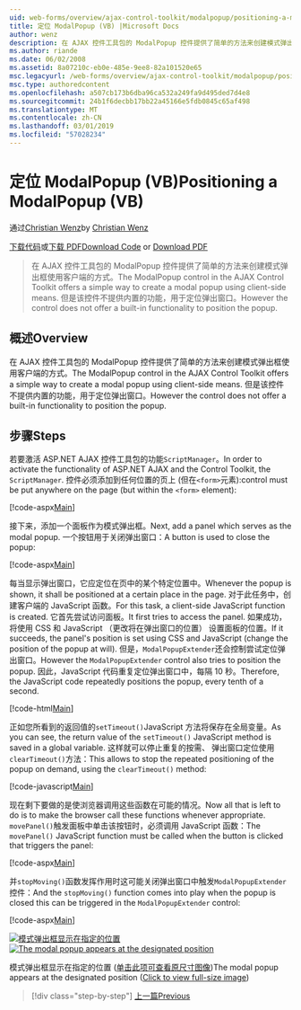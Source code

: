 ```yaml
---
uid: web-forms/overview/ajax-control-toolkit/modalpopup/positioning-a-modalpopup-vb
title: 定位 ModalPopup (VB) |Microsoft Docs
author: wenz
description: 在 AJAX 控件工具包的 ModalPopup 控件提供了简单的方法来创建模式弹出框使用客户端的方式。 但是该控件不提供...
ms.author: riande
ms.date: 06/02/2008
ms.assetid: 8a07210c-eb0e-485e-9ee8-82a101520e65
msc.legacyurl: /web-forms/overview/ajax-control-toolkit/modalpopup/positioning-a-modalpopup-vb
msc.type: authoredcontent
ms.openlocfilehash: a507cb173b6dba96ca532a249fa9d495ded7d4e8
ms.sourcegitcommit: 24b1f6decbb17bb22a45166e5fdb0845c65af498
ms.translationtype: MT
ms.contentlocale: zh-CN
ms.lasthandoff: 03/01/2019
ms.locfileid: "57028234"
---
```

<a name="positioning-a-modalpopup-vb"></a><span data-ttu-id="437e5-104">定位 ModalPopup (VB)</span><span class="sxs-lookup"><span data-stu-id="437e5-104">Positioning a ModalPopup (VB)</span></span>
====================
<span data-ttu-id="437e5-105">通过[Christian Wenz](https://github.com/wenz)</span><span class="sxs-lookup"><span data-stu-id="437e5-105">by [Christian Wenz](https://github.com/wenz)</span></span>

<span data-ttu-id="437e5-106">[下载代码](http://download.microsoft.com/download/2/4/0/24052038-f942-4336-905b-b60ae56f0dd5/ModalPopup4.vb.zip)或[下载 PDF](http://download.microsoft.com/download/b/6/a/b6ae89ee-df69-4c87-9bfb-ad1eb2b23373/modalpopup4VB.pdf)</span><span class="sxs-lookup"><span data-stu-id="437e5-106">[Download Code](http://download.microsoft.com/download/2/4/0/24052038-f942-4336-905b-b60ae56f0dd5/ModalPopup4.vb.zip) or [Download PDF](http://download.microsoft.com/download/b/6/a/b6ae89ee-df69-4c87-9bfb-ad1eb2b23373/modalpopup4VB.pdf)</span></span>

> <span data-ttu-id="437e5-107">在 AJAX 控件工具包的 ModalPopup 控件提供了简单的方法来创建模式弹出框使用客户端的方式。</span><span class="sxs-lookup"><span data-stu-id="437e5-107">The ModalPopup control in the AJAX Control Toolkit offers a simple way to create a modal popup using client-side means.</span></span> <span data-ttu-id="437e5-108">但是该控件不提供内置的功能，用于定位弹出窗口。</span><span class="sxs-lookup"><span data-stu-id="437e5-108">However the control does not offer a built-in functionality to position the popup.</span></span>


## <a name="overview"></a><span data-ttu-id="437e5-109">概述</span><span class="sxs-lookup"><span data-stu-id="437e5-109">Overview</span></span>

<span data-ttu-id="437e5-110">在 AJAX 控件工具包的 ModalPopup 控件提供了简单的方法来创建模式弹出框使用客户端的方式。</span><span class="sxs-lookup"><span data-stu-id="437e5-110">The ModalPopup control in the AJAX Control Toolkit offers a simple way to create a modal popup using client-side means.</span></span> <span data-ttu-id="437e5-111">但是该控件不提供内置的功能，用于定位弹出窗口。</span><span class="sxs-lookup"><span data-stu-id="437e5-111">However the control does not offer a built-in functionality to position the popup.</span></span>

## <a name="steps"></a><span data-ttu-id="437e5-112">步骤</span><span class="sxs-lookup"><span data-stu-id="437e5-112">Steps</span></span>

<span data-ttu-id="437e5-113">若要激活 ASP.NET AJAX 控件工具包的功能`ScriptManager`。</span><span class="sxs-lookup"><span data-stu-id="437e5-113">In order to activate the functionality of ASP.NET AJAX and the Control Toolkit, the `ScriptManager`.</span></span> <span data-ttu-id="437e5-114">控件必须添加到任何位置的页上 (但在`<form>`元素):</span><span class="sxs-lookup"><span data-stu-id="437e5-114">control must be put anywhere on the page (but within the `<form>` element):</span></span>

[!code-aspx[Main](positioning-a-modalpopup-vb/samples/sample1.aspx)]

<span data-ttu-id="437e5-115">接下来，添加一个面板作为模式弹出框。</span><span class="sxs-lookup"><span data-stu-id="437e5-115">Next, add a panel which serves as the modal popup.</span></span> <span data-ttu-id="437e5-116">一个按钮用于关闭弹出窗口：</span><span class="sxs-lookup"><span data-stu-id="437e5-116">A button is used to close the popup:</span></span>

[!code-aspx[Main](positioning-a-modalpopup-vb/samples/sample2.aspx)]

<span data-ttu-id="437e5-117">每当显示弹出窗口，它应定位在页中的某个特定位置中。</span><span class="sxs-lookup"><span data-stu-id="437e5-117">Whenever the popup is shown, it shall be positioned at a certain place in the page.</span></span> <span data-ttu-id="437e5-118">对于此任务中，创建客户端的 JavaScript 函数。</span><span class="sxs-lookup"><span data-stu-id="437e5-118">For this task, a client-side JavaScript function is created.</span></span> <span data-ttu-id="437e5-119">它首先尝试访问面板。</span><span class="sxs-lookup"><span data-stu-id="437e5-119">It first tries to access the panel.</span></span> <span data-ttu-id="437e5-120">如果成功，将使用 CSS 和 JavaScript （更改将在弹出窗口的位置） 设置面板的位置。</span><span class="sxs-lookup"><span data-stu-id="437e5-120">If it succeeds, the panel's position is set using CSS and JavaScript (change the position of the popup at will).</span></span> <span data-ttu-id="437e5-121">但是，`ModalPopupExtender`还会控制尝试定位弹出窗口。</span><span class="sxs-lookup"><span data-stu-id="437e5-121">However the `ModalPopupExtender` control also tries to position the popup.</span></span> <span data-ttu-id="437e5-122">因此，JavaScript 代码重复定位弹出窗口中，每隔 10 秒。</span><span class="sxs-lookup"><span data-stu-id="437e5-122">Therefore, the JavaScript code repeatedly positions the popup, every tenth of a second.</span></span>

[!code-html[Main](positioning-a-modalpopup-vb/samples/sample3.html)]

<span data-ttu-id="437e5-123">正如您所看到的返回值的`setTimeout()`JavaScript 方法将保存在全局变量。</span><span class="sxs-lookup"><span data-stu-id="437e5-123">As you can see, the return value of the `setTimeout()` JavaScript method is saved in a global variable.</span></span> <span data-ttu-id="437e5-124">这样就可以停止重复的按需、 弹出窗口定位使用`clearTimeout()`方法：</span><span class="sxs-lookup"><span data-stu-id="437e5-124">This allows to stop the repeated positioning of the popup on demand, using the `clearTimeout()` method:</span></span>

[!code-javascript[Main](positioning-a-modalpopup-vb/samples/sample4.js)]

<span data-ttu-id="437e5-125">现在剩下要做的是使浏览器调用这些函数在可能的情况。</span><span class="sxs-lookup"><span data-stu-id="437e5-125">Now all that is left to do is to make the browser call these functions whenever appropriate.</span></span> <span data-ttu-id="437e5-126">`movePanel()`触发面板中单击该按钮时，必须调用 JavaScript 函数：</span><span class="sxs-lookup"><span data-stu-id="437e5-126">The `movePanel()` JavaScript function must be called when the button is clicked that triggers the panel:</span></span>

[!code-aspx[Main](positioning-a-modalpopup-vb/samples/sample5.aspx)]

<span data-ttu-id="437e5-127">并`stopMoving()`函数发挥作用时这可能关闭弹出窗口中触发`ModalPopupExtender`控件：</span><span class="sxs-lookup"><span data-stu-id="437e5-127">And the `stopMoving()` function comes into play when the popup is closed this can be triggered in the `ModalPopupExtender` control:</span></span>

[!code-aspx[Main](positioning-a-modalpopup-vb/samples/sample6.aspx)]


<span data-ttu-id="437e5-128">[![模式弹出框显示在指定的位置](positioning-a-modalpopup-vb/_static/image2.png)](positioning-a-modalpopup-vb/_static/image1.png)</span><span class="sxs-lookup"><span data-stu-id="437e5-128">[![The modal popup appears at the designated position](positioning-a-modalpopup-vb/_static/image2.png)](positioning-a-modalpopup-vb/_static/image1.png)</span></span>

<span data-ttu-id="437e5-129">模式弹出框显示在指定的位置 ([单击此项可查看原尺寸图像](positioning-a-modalpopup-vb/_static/image3.png))</span><span class="sxs-lookup"><span data-stu-id="437e5-129">The modal popup appears at the designated position ([Click to view full-size image](positioning-a-modalpopup-vb/_static/image3.png))</span></span>

> [!div class="step-by-step"]
> [<span data-ttu-id="437e5-130">上一篇</span><span class="sxs-lookup"><span data-stu-id="437e5-130">Previous</span></span>](handling-postbacks-from-a-modalpopup-vb.md)
